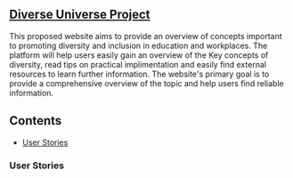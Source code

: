 ## <u>Diverse Universe Project</u>

This proposed website aims to provide an overview of concepts important to promoting diversity and inclusion in education and workplaces. The platform will help users easily gain an overview of the Key concepts of diversity, read tips on practical implimentation and easily find external resources to learn further information. The website's primary goal is to provide a comprehensive overview of the topic and help users find reliable information.


## Contents

 * [User Stories](#user-stories)

### **User Stories**


